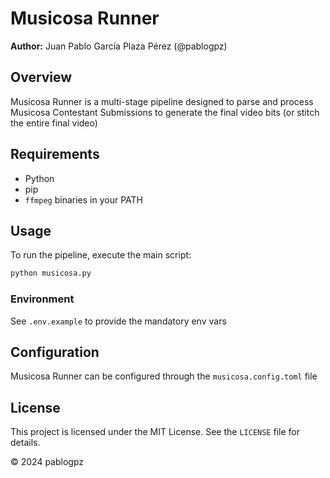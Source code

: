 # Musicosa Runner
**Author:** Juan Pablo García Plaza Pérez (@pablogpz)

## Overview

Musicosa Runner is a multi-stage pipeline designed to parse and process Musicosa Contestant Submissions to generate
the final video bits (or stitch the entire final video)

## Requirements

- Python
- pip
- `ffmpeg` binaries in your PATH

## Usage

To run the pipeline, execute the main script:
```sh
python musicosa.py
```

### Environment
See `.env.example` to provide the mandatory env vars

## Configuration

Musicosa Runner can be configured through the `musicosa.config.toml` file

## License

This project is licensed under the MIT License. See the `LICENSE` file for details.

© 2024 pablogpz